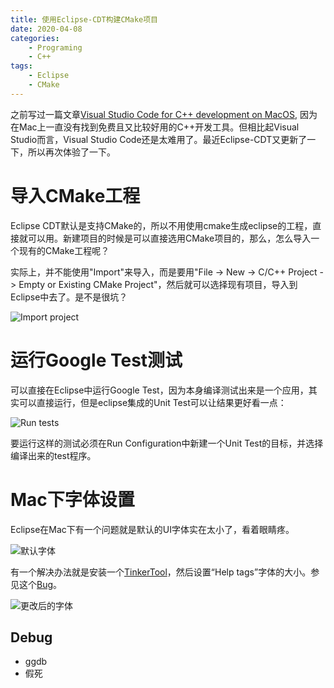 ```yaml
---
title: 使用Eclipse-CDT构建CMake项目
date: 2020-04-08
categories:  
    - Programing
    - C++
tags:
    - Eclipse
    - CMake
---
```

之前写过一篇文章[Visual Studio Code for C++ development on MacOS](../visual_studio_code_cpp_ide), 因为在Mac上一直没有找到免费且又比较好用的C++开发工具。但相比起Visual Studio而言，Visual Studio Code还是太难用了。最近Eclipse-CDT又更新了一下，所以再次体验了一下。

# 导入CMake工程
Eclipse CDT默认是支持CMake的，所以不用使用cmake生成eclipse的工程，直接就可以用。新建项目的时候是可以直接选用CMake项目的，那么，怎么导入一个现有的CMake工程呢？

实际上，并不能使用"Import"来导入，而是要用"File -> New -> C/C++ Project -> Empty or Existing CMake Project"，然后就可以选择现有项目，导入到Eclipse中去了。是不是很坑？

![Import project](/images/CDT_import_cmake_project.png)

# 运行Google Test测试
可以直接在Eclipse中运行Google Test，因为本身编译测试出来是一个应用，其实可以直接运行，但是eclipse集成的Unit Test可以让结果更好看一点：

![Run tests](/images/CDT_run_tests.png)

要运行这样的测试必须在Run Configuration中新建一个Unit Test的目标，并选择编译出来的test程序。

# Mac下字体设置
Eclipse在Mac下有一个问题就是默认的UI字体实在太小了，看着眼睛疼。

![默认字体](/images/CDT_smallfont.png)

有一个解决办法就是安装一个[TinkerTool](https://www.bresink.com/osx/TinkerTool.html)，然后设置“Help tags”字体的大小。参见这个[Bug](https://bugs.eclipse.org/bugs/show_bug.cgi?id=56558)。

![更改后的字体](/images/CDT_14px.png)

## Debug
* ggdb
* 假死